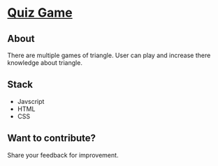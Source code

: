 # [Quiz Game](https://trianglequizgame.netlify.app/)

## About
There are multiple games of triangle. User can play and increase there knowledge about triangle. 

## Stack
- Javscript
- HTML
- CSS

## Want to contribute? 
Share your feedback for improvement.
